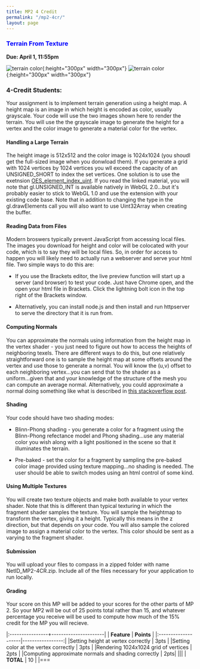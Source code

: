 ```yaml
---
title: MP2 4 Credit
permalink: "/mp2-4cr/"
layout: page
---
```


### <span style="color:blue">Terrain From Texture</span>
**Due: April 1, 11:55pm**

![terrain color](/assets/img/colorHMBIG.png){:height="300px" width="300px"} 
![terrain color](/assets/img/heightHMBIG.png){:height="300px" width="300px"} 

### 4-Credit Students: ###

Your assignment is to implement terrain generation using a height map. A height map is an image in which height is encoded as color, usually grayscale. Your code will use the two images shown here to render the terrain. You will use the the grayscale image to generate the height for a vertex and the color image to generate a material color for the vertex.

#### Handling a Large Terrain ####

The height image is 512x512 and the color image is 1024x1024 (you shoudl get the full-sized image when you donwload them). If you generate a grid with 1024 vertices by 1024 vertices you wll exceed the capacity of an UNSIGNED_SHORT to index the set vertices. One solution is to use the exetnsion [OES_element_index_uint](https://developer.mozilla.org/en-US/docs/Web/API/OES_element_index_uint). If you read the linked material, you will note that gl.UNSIGNED_INT is available natively  in WebGL  2.0...but it's probably easier to stick to WebGL 1.0 and use the extension with your existing code base. Note that in addition to changing the type in the gl.drawElements call you will also want to use Uint32Array when creating the buffer.

#### Reading Data from Files ####

Modern broswers typically prevent JavaScript from accessing local files. The images you download for height and color will be colocated with your code, which is to say they will be local files. So, in order for access to happen you will likely need to actually run a webserver and serve your html file. Two simple ways to do this are:

+ If you use the Brackets editor, the live preview function will start up a server (and browser) to test your code.
Just have Chrome open, and the open your html file in Brackets. Click the lightning bolt icon in the top right of the Brackets window.

+ Alternatively, you can install node.js and then install and run httpserver to serve the directory that it is run from.
 
#### Computing Normals ####

You can approximate the normals using information from the height map in the vertex shader - you just need to figure out how to access the heights of neighboring texels. There are different ways to do this, but one relatively straightforward one is to sample the height map at some offsets around the vertex and use those to generate a normal. You will know the (u,v) offset to each neighboring vertex...you can send that to the shader as a uniform...given that and your knowledge of the structure of the mesh you can compute an average normal. Alternatively, you could approximate a normal doing something like what is described in [this stackoverflow post](https://stackoverflow.com/questions/13983189/opengl-how-to-calculate-normals-in-a-terrain-height-grid). 

#### Shading ####

Your code should have two shading modes:

+ Blinn-Phong shading - you generate a color for a fragment using the Blinn-Phong refectance model and Phong shading...use any material color you wish along with a light positioned in the scene so that it illuminates the terrain.

+ Pre-baked - set the color for a fragment by sampling the pre-baked color image provided using texture mapping...no shading is needed. 
The user should be able to switch modes using an html control of some kind.

#### Using Multiple Textures ####

You will create two texture objects and make both available to your vertex shader. Note that this is different than typical texturing in which the fragment shader samples the texture. You will sample the heightmap to transform the vertex, giving it a height. Typically this means in the z direction, but that depends on your code. You will also sample the colored image to assign a material color to the vertex. This color should be sent as a varying to the fragment shader. 

#### Submission ####

You will upload your files to compass in a zipped folder with name NetID_MP2-4CR.zip. Include all of the files necessary for your application to run locally.

#### Grading ####
Your score on this MP will be added to your scores for the other parts of MP 2. So your MP2 will be out of 25 points total rather than 15, and whatever percentage you receive will be used to compute how much of the 15% credit for the MP you will recieve.  

|:----------------+----------------------|
| **Feature**     | **Points**           |
|:--------------------|-----------------:|
|Setting height at vertex correctly |	3pts |
|Setting color at the vertex correctly	| 3pts |
|Rendering 1024x1024 grid of vertices	| 2pts |
|Computing approximate normals and shading correctly |	2pts|
|||
| **TOTAL**	                                                | 10    |
|===
 
